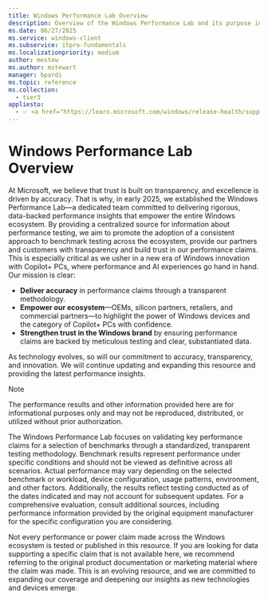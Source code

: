 ```yaml
---
title: Windows Performance Lab Overview
description: Overview of the Windows Performance Lab and its purpose in testing device performance.
ms.date: 06/27/2025
ms.service: windows-client
ms.subservice: itpro-fundamentals
ms.localizationpriority: medium
author: mestew
ms.author: mstewart
manager: bpardi
ms.topic: reference
ms.collection:
  - tier3
appliesto:
  - ✅ <a href="https://learn.microsoft.com/windows/release-health/supported-versions-windows-client" target="_blank">Windows 11</a>
--- 
```


# Windows Performance Lab Overview

At Microsoft, we believe that trust is built on transparency, and excellence is driven by accuracy. That is why, in early 2025, we established the Windows Performance Lab—a dedicated team committed to delivering rigorous, data-backed performance insights that empower the entire Windows ecosystem. By providing a centralized source for information about performance testing, we aim to promote the adoption of a consistent approach to benchmark testing across the ecosystem, provide our partners and customers with transparency and build trust in our performance claims. This is especially critical as we usher in a new era of Windows innovation with Copilot+ PCs, where performance and AI experiences go hand in hand. Our mission is clear:

- **Deliver accuracy** in performance claims through a transparent methodology.
- **Empower our ecosystem**—OEMs, silicon partners, retailers, and commercial partners—to highlight the power of Windows devices and the category of Copilot+ PCs with confidence.
- **Strengthen trust in the Windows brand** by ensuring performance claims are backed by meticulous testing and clear, substantiated data.

As technology evolves, so will our commitment to accuracy, transparency, and innovation. We will continue updating and expanding this resource and providing the latest performance insights.

> [!Note]
> The performance results and other information provided here are for informational purposes only and may not be reproduced, distributed, or utilized without prior authorization.
>
> The Windows Performance Lab focuses on validating key performance claims for a selection of benchmarks through a standardized, transparent testing methodology. Benchmark results represent performance under specific conditions and should not be viewed as definitive across all scenarios. Actual performance may vary depending on the selected benchmark or workload, device configuration, usage patterns, environment, and other factors. Additionally, the results reflect testing conducted as of the dates indicated and may not account for subsequent updates. For a comprehensive evaluation, consult additional sources, including performance information provided by the original equipment manufacturer for the specific configuration you are considering.
>
> Not every performance or power claim made across the Windows ecosystem is tested or published in this resource. If you are looking for data supporting a specific claim that is not available here, we recommend referring to the original product documentation or marketing material where the claim was made. This is an evolving resource, and we are committed to expanding our coverage and deepening our insights as new technologies and devices emerge.
